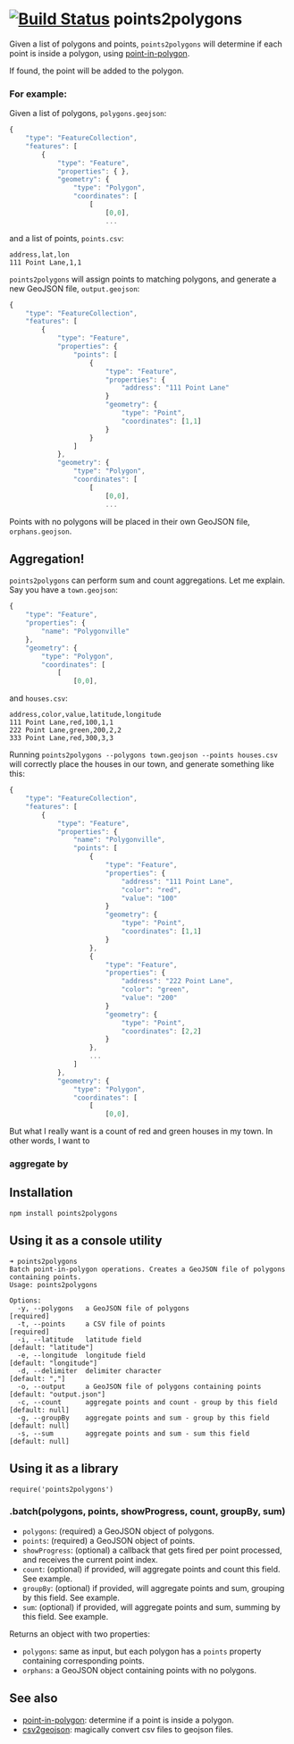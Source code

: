 [![Build Status](https://travis-ci.org/gabrielflorit/points2polygons.png)](https://travis-ci.org/gabrielflorit/points2polygons)
points2polygons
===============

Given a list of polygons and points, `points2polygons` will determine if each point is inside a polygon, using [point-in-polygon](https://github.com/substack/point-in-polygon).

If found, the point will be added to the polygon.

### For example:

Given a list of polygons, `polygons.geojson`:

```javascript
{
    "type": "FeatureCollection",
    "features": [
        {
            "type": "Feature",
            "properties": { },
            "geometry": {
                "type": "Polygon",
                "coordinates": [
                    [
                        [0,0],
                        ...
```

and a list of points, `points.csv`:

```
address,lat,lon
111 Point Lane,1,1
```

`points2polygons` will assign points to matching polygons, and generate a new GeoJSON file, `output.geojson`:

```javascript
{
    "type": "FeatureCollection",
    "features": [
        {
            "type": "Feature",
            "properties": {
                "points": [
                    {
                        "type": "Feature",
                        "properties": {
                            "address": "111 Point Lane"
                        }
                        "geometry": {
                            "type": "Point",
                            "coordinates": [1,1]
                        }
                    }
                ]
            },
            "geometry": {
                "type": "Polygon",
                "coordinates": [
                    [
                        [0,0],
                        ...
```

Points with no polygons will be placed in their own GeoJSON file, `orphans.geojson`.

## Aggregation!

`points2polygons` can perform sum and count aggregations. Let me explain. Say you have a `town.geojson`:

```javascript
{
    "type": "Feature",
    "properties": {
        "name": "Polygonville"
    },
    "geometry": {
        "type": "Polygon",
        "coordinates": [
            [
                [0,0],
```

and `houses.csv`:

```
address,color,value,latitude,longitude
111 Point Lane,red,100,1,1
222 Point Lane,green,200,2,2
333 Point Lane,red,300,3,3
```

Running `points2polygons --polygons town.geojson --points houses.csv` will correctly place the houses in our town, and generate something like this:

```javascript
{
    "type": "FeatureCollection",
    "features": [
        {
            "type": "Feature",
            "properties": {
                "name": "Polygonville",
                "points": [
                    {
                        "type": "Feature",
                        "properties": {
                            "address": "111 Point Lane",
                            "color": "red",
                            "value": "100"
                        }
                        "geometry": {
                            "type": "Point",
                            "coordinates": [1,1]
                        }
                    },
                    {
                        "type": "Feature",
                        "properties": {
                            "address": "222 Point Lane",
                            "color": "green",
                            "value": "200"
                        }
                        "geometry": {
                            "type": "Point",
                            "coordinates": [2,2]
                        }
                    },
                    ...
                ]
            },
            "geometry": {
                "type": "Polygon",
                "coordinates": [
                    [
                        [0,0],
```

But what I really want is a count of red and green houses in my town. In other words, I want to

### aggregate by 

## Installation

    npm install points2polygons

## Using it as a console utility

```
➜ points2polygons
Batch point-in-polygon operations. Creates a GeoJSON file of polygons containing points.
Usage: points2polygons

Options:
  -y, --polygons   a GeoJSON file of polygons                        [required]
  -t, --points     a CSV file of points                              [required]
  -i, --latitude   latitude field                                    [default: "latitude"]
  -e, --longitude  longitude field                                   [default: "longitude"]
  -d, --delimiter  delimiter character                               [default: ","]
  -o, --output     a GeoJSON file of polygons containing points      [default: "output.json"]
  -c, --count      aggregate points and count - group by this field  [default: null]
  -g, --groupBy    aggregate points and sum - group by this field    [default: null]
  -s, --sum        aggregate points and sum - sum this field         [default: null]
```

## Using it as a library

    require('points2polygons')

### .batch(polygons, points, showProgress, count, groupBy, sum)

* `polygons`: (required) a GeoJSON object of polygons.
* `points`: (required) a GeoJSON object of points.
* `showProgress`: (optional) a callback that gets fired per point processed, and receives the current point index.
* `count`: (optional) if provided, will aggregate points and count this field. See example.
* `groupBy`: (optional) if provided, will aggregate points and sum, grouping by this field. See example.
* `sum`: (optional) if provided, will aggregate points and sum, summing by this field. See example.
 
Returns an object with two properties:

* `polygons`: same as input, but each polygon has a `points` property containing corresponding points.
* `orphans`: a GeoJSON object containing points with no polygons.

## See also

* [point-in-polygon](https://github.com/substack/point-in-polygon): determine if a point is inside a polygon.
* [csv2geojson](https://github.com/mapbox/csv2geojson): magically convert csv files to geojson files.
